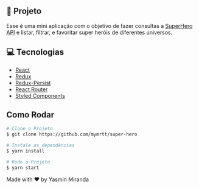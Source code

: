 ## 🚀 Projeto

Esse é uma mini aplicação com o objetivo de fazer consultas a [SuperHero API](https://superheroapi.com/) e listar, filtrar, e favoritar super heróis de diferentes universos.  

## 💻 Tecnologias
- [React](https://reactjs.org)
- [Redux](https://redux.js.org/)
- [Redux-Persist](https://github.com/rt2zz/redux-persist)
- [React Router](https://reactrouter.com/web/guides/quick-start)
- [Styled Components](https://styled-components.com/)

## Como Rodar
```bash
# Clone o Projeto
$ git clone https://github.com/mymrtt/super-hero

# Instale as dependências
$ yarn install

# Rode o Projeto
$ yarn start

```


Made with ♥ by Yasmin Miranda
